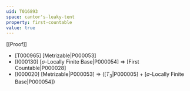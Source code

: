 ```yaml
---
uid: T016893
space: cantor's-leaky-tent
property: first-countable
value: true
---
```

[[Proof]]

* [T000965] [Metrizable|P000053]
* [I000130] [$\sigma$-Locally Finite Base|P000054] => [First Countable|P000028]
* [I000020] [Metrizable|P000053] => ([$T_3$|P000005] + [$\sigma$-Locally Finite Base|P000054])

